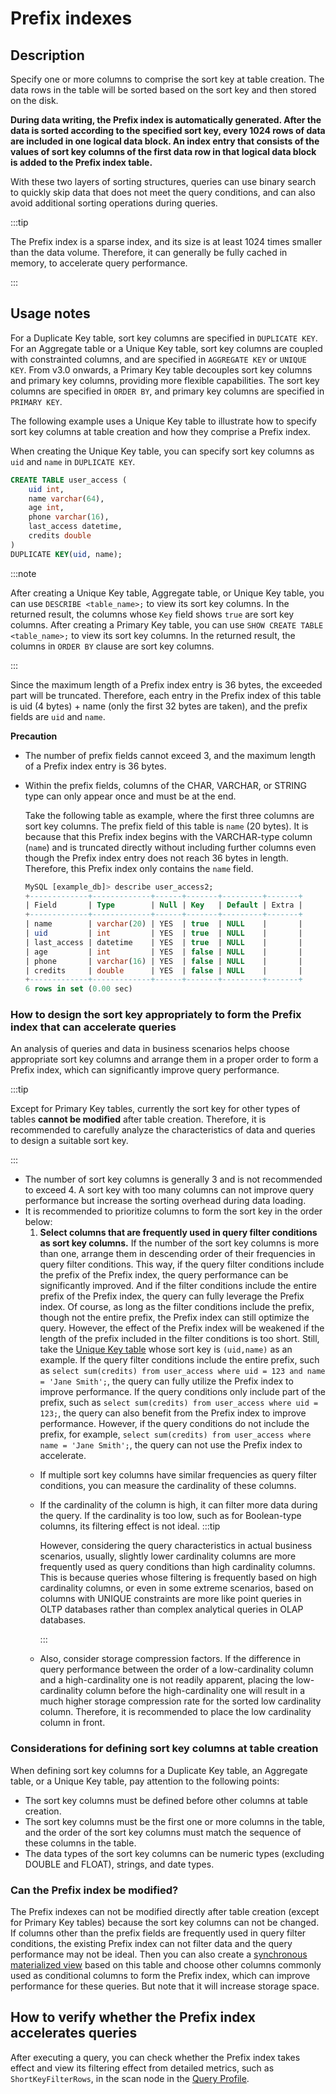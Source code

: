---
---

# Prefix indexes

## Description

Specify one or more columns to comprise the sort key at table creation. The data rows in the table will be sorted based on the sort key and then stored on the disk.

**During data writing, the Prefix index is automatically generated. After the data is sorted according to the specified sort key, every 1024 rows of data are included in one logical data block. An index entry that consists of the values of sort key columns of the first data row in that logical data block is added to the Prefix index table.**

With these two layers of sorting structures, queries can use binary search to quickly skip data that does not meet the query conditions, and can also avoid additional sorting operations during queries.

:::tip

The Prefix index is a sparse index, and its size is at least 1024 times smaller than the data volume. Therefore, it can generally be fully cached in memory, to accelerate query performance.

:::

## Usage notes

For a Duplicate Key table, sort key columns are specified in `DUPLICATE KEY`. For an Aggregate table or a Unique Key table, sort key columns are coupled with constrainted columns, and are specified in `AGGREGATE KEY` or `UNIQUE KEY`. From v3.0 onwards, a Primary Key table decouples sort key columns and primary key columns, providing more flexible capabilities. The sort key columns are specified in `ORDER BY`, and primary key columns are specified in `PRIMARY KEY`.

The following example uses a Unique Key table to illustrate how to specify sort key columns at table creation and how they comprise a Prefix index.

When creating the Unique Key table, you can specify sort key columns as `uid` and `name` in `DUPLICATE KEY`.

```SQL
CREATE TABLE user_access (
    uid int,
    name varchar(64),
    age int, 
    phone varchar(16),
    last_access datetime,
    credits double
)
DUPLICATE KEY(uid, name);
```

:::note

After creating a Unique Key table, Aggregate table, or Unique Key table, you can use `DESCRIBE <table_name>;` to view its sort key columns. In the returned result, the columns whose `Key` field shows `true` are sort key columns. After creating a Primary Key table, you can use `SHOW CREATE TABLE <table_name>;` to view its sort key columns. In the returned result, the columns in `ORDER BY` clause are sort key columns.

:::

Since the maximum length of a Prefix index entry is 36 bytes, the exceeded part will be truncated. Therefore, each entry in the Prefix index of this table is uid (4 bytes) + name (only the first 32 bytes are taken), and the prefix fields are `uid` and `name`.

**Precaution**

- The number of prefix fields cannot exceed 3, and the maximum length of a Prefix index entry is 36 bytes.

- Within the prefix fields, columns of the CHAR, VARCHAR, or STRING type can only appear once and must be at the end.

  Take the following table as example, where the first three columns are sort key columns. The prefix field of this table is `name` (20 bytes). It is because that this Prefix index begins with the VARCHAR-type column (`name`) and is truncated directly without including further columns even though the Prefix index entry does not reach 36 bytes in length. Therefore, this Prefix index only contains the `name` field.

    ```SQL
    MySQL [example_db]> describe user_access2;
    +-------------+-------------+------+-------+---------+-------+
    | Field       | Type        | Null | Key   | Default | Extra |
    +-------------+-------------+------+-------+---------+-------+
    | name        | varchar(20) | YES  | true  | NULL    |       |
    | uid         | int         | YES  | true  | NULL    |       |
    | last_access | datetime    | YES  | true  | NULL    |       |
    | age         | int         | YES  | false | NULL    |       |
    | phone       | varchar(16) | YES  | false | NULL    |       |
    | credits     | double      | YES  | false | NULL    |       |
    +-------------+-------------+------+-------+---------+-------+
    6 rows in set (0.00 sec)
    ```

### How to design the sort key appropriately to form the Prefix index that can accelerate queries

An analysis of queries and data in business scenarios helps choose appropriate sort key columns and arrange them in a proper order to form a Prefix index, which can significantly improve query performance.

:::tip

Except for Primary Key tables, currently the sort key for other types of tables **cannot be modified** after table creation. Therefore, it is recommended to carefully analyze the characteristics of data and queries to design a suitable sort key.

:::

- The number of sort key columns is generally 3 and is not recommended to exceed 4. A sort key with too many columns can not improve query performance but increase the sorting overhead during data loading.
- It is recommended to prioritize columns to form the sort key in the order below:
  1. **Select columns that are frequently used in query filter conditions as sort key columns.** If the number of the sort key columns is more than one, arrange them in descending order of their frequencies in query filter conditions. This way, if the query filter conditions include the prefix of the Prefix index, the query performance can be significantly improved. And if the filter conditions include the entire prefix of the Prefix index, the query can fully leverage the Prefix index. Of course, as long as the filter conditions include the prefix, though not the entire prefix, the Prefix index can still optimize the query. However, the effect of the Prefix index will be weakened if the length of the prefix included in the filter conditions is too short. Still, take the [Unique Key table](https://chat.openai.com/c/0c47f67a-8103-4ec6-a280-71495f037334#Usage-Guidelines) whose sort key is `(uid,name)` as an example. If the query filter conditions include the entire prefix, such as `select sum(credits) from user_access where uid = 123 and name = 'Jane Smith';`, the query can fully utilize the Prefix index to improve performance. If the query conditions only include part of the prefix, such as `select sum(credits) from user_access where uid = 123;`, the query can also benefit from the Prefix index to improve performance. However, if the query conditions do not include the prefix, for example, `select sum(credits) from user_access where name = 'Jane Smith';`, the query can not use the Prefix index to accelerate.
  - If multiple sort key columns have similar frequencies as query filter conditions, you can measure the cardinality of these columns.
  - If the cardinality of the column is high, it can filter more data during the query. If the cardinality is too low, such as for Boolean-type columns, its filtering effect is not ideal. 
    :::tip
    
    However, considering the query characteristics in actual business scenarios, usually, slightly lower cardinality columns are more frequently used as query conditions than high cardinality columns. This is because queries whose filtering is frequently based on high cardinality columns, or even in some extreme scenarios, based on columns with UNIQUE constraints are more like point queries in OLTP databases rather than complex analytical queries in OLAP databases.
    
    :::
  - Also, consider storage compression factors. If the difference in query performance between the order of a low-cardinality column and a high-cardinality one is not readily apparent, placing the low-cardinality column before the high-cardinality one will result in a much higher storage compression rate for the sorted low cardinality column. Therefore, it is recommended to place the low cardinality column in front.

### Considerations for defining sort key columns at table creation

When defining sort key columns for a Duplicate Key table, an Aggregate table, or a Unique Key table, pay attention to the following points:

- The sort key columns must be defined before other columns at table creation.
- The sort key columns must be the first one or more columns in the table, and the order of the sort key columns must match the sequence of these columns in the table.
- The data types of the sort key columns can be numeric types (excluding DOUBLE and FLOAT), strings, and date types.

### Can the Prefix index be modified?

The Prefix indexes can not be modified directly after table creation (except for Primary Key tables) because the sort key columns can not be changed. If columns other than the prefix fields are frequently used in query filter conditions, the existing Prefix index can not filter data and the query performance may not be ideal. Then you can also create a [synchronous materialized view](../../using_starrocks/Materialized_view-single_table.md) based on this table and choose other columns commonly used as conditional columns to form the Prefix index, which can improve performance for these queries. But note that it will increase storage space.

## How to verify whether the Prefix index accelerates queries

After executing a query, you can check whether the Prefix index takes effect and view its filtering effect from detailed metrics, such as `ShortKeyFilterRows`, in the scan node in the [Query Profile](../../administration/query_profile.md).

